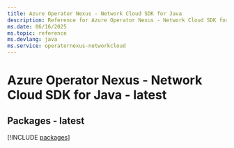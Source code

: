 ```yaml
---
title: Azure Operator Nexus - Network Cloud SDK for Java
description: Reference for Azure Operator Nexus - Network Cloud SDK for Java
ms.date: 06/16/2025
ms.topic: reference
ms.devlang: java
ms.service: operatornexus-networkcloud
---
```

# Azure Operator Nexus - Network Cloud SDK for Java - latest
## Packages - latest
[!INCLUDE [packages](operator-nexus---network-cloud-index.md)]